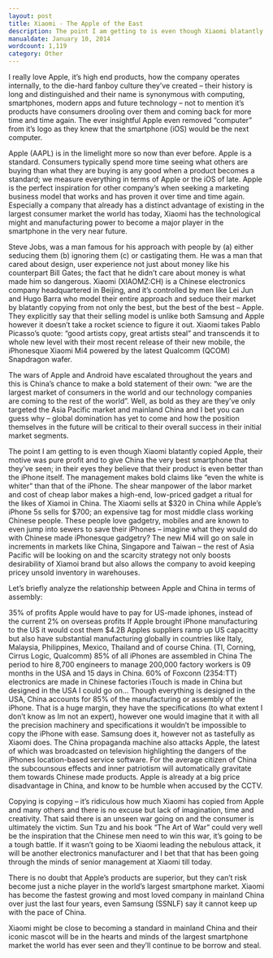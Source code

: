 ```yaml
---
layout: post
title: Xiaomi - The Apple of the East
description: The point I am getting to is even though Xiaomi blatantly copied Apple, their motive was pure profit and to give China the very best smartphone that they’ve seen; in their eyes they believe that their product is even better than the iPhone itself. 
manualdate: January 10, 2014
wordcount: 1,119
category: Other
---
```


I really love Apple, it’s high end products, how the company operates internally, to the die-hard fanboy culture they’ve created – their history is long and distinguished and their name is synonymous with computing, smartphones, modern apps and future technology – not to mention it’s products have consumers drooling over them and coming back for more time and time again.  The ever insightful Apple even removed “computer” from it’s logo as they knew that the smartphone (iOS) would be the next computer.

Apple (AAPL) is in the limelight more so now than ever before. Apple is a standard. Consumers typically spend more time seeing what others are buying than what they are buying is any good when a product becomes a standard; we measure everything in terms of  Apple or the iOS of late. Apple is the perfect inspiration for other company’s when seeking a marketing business model that works and has proven it over time and time again. Especially a company that already has a distinct advantage of existing in the largest consumer market the world has today, Xiaomi has the technological might and manufacturing power to become a major player in the smartphone in the very near future.

Steve Jobs, was a man famous for his approach with people by (a) either seducing them (b) ignoring them (c) or castigating them. He was a man that cared about design, user experience not just about money like his counterpart Bill Gates; the fact that he didn’t care about money is what made him so dangerous. Xiaomi (XIAOMZ:CH) is a Chinese electronics company headquartered in Beijing, and it’s controlled by men like Lei Jun and Hugo Barra who model their entire approach and seduce their market by blatantly copying from not only the best, but the best of the best – Apple. They explicitly say that their selling model is unlike both Samsung and Apple however it doesn’t take a rocket science to figure it out. Xiaomi takes Pablo Picasso’s quote: “good artists copy, great artists steal” and transcends it to whole new level with their most recent release of their new mobile, the iPhonesque Xiaomi Mi4 powered by the latest Qualcomm (QCOM) Snapdragon wafer.

The wars of Apple and Android have escalated throughout the years and this is China’s chance to make a bold statement of their own: “we are the largest market of consumers in the world and our technology companies are coming to the rest of the world”. Well, as bold as they are they’ve only targeted the Asia Pacific market and mainland China and I bet you can guess why – global domination has yet to come and how the position themselves in the future will be critical to their overall success in their initial market segments.

The point I am getting to is even though Xiaomi blatantly copied Apple, their motive was pure profit and to give China the very best smartphone that they’ve seen; in their eyes they believe that their product is even better than the iPhone itself. The management makes bold claims like “even the white is whiter” than that of the iPhone. The shear manpower of the labor market and cost of cheap labor makes a high-end, low-priced gadget a ritual for the likes of Xiamoi in China. The Xiaomi sells at $320 in China while Apple’s iPhone 5s sells for $700; an expensive tag for most middle class working Chinese people. These people love gadgetry, mobiles and are known to even jump into sewers to save their iPhones – imagine what they would do with Chinese made iPhonesque gadgetry? The new Mi4 will go on sale in increments in markets like China, Singapore and Taiwan – the rest of Asia Pacific will be looking on and the scarcity strategy not only boosts desirability of Xiamoi brand but also allows the company to avoid keeping pricey unsold inventory in warehouses.

Let’s briefly analyze the relationship between Apple and China in terms of assembly:

35% of profits Apple would have to pay for US-made iphones, instead of the current 2% on overseas profits
If Apple brought iPhone manufacturing to the US it would cost them $4.2B
Apples suppliers ramp up US capacitty but also have substantial manufacturing globally in countries like Italy, Malaysia, Philippines, Mexico, Thailand and of course China. (TI, Corning, Cirrus Logic, Qualcomm)
85% of all iPhones are assembled in China
The period to hire 8,700 engineers to manage 200,000 factory workers is 09 months in the USA and 15 days in China.
60% of Foxconn (2354:TT) electronics are made in Chinese factories
iTouch is made in China but designed in the USA
I could go on…
Though everything is designed in the USA, China accounts for 85% of the manufacturing or assembly of the iPhone. That is a huge margin, they have the specifications (to what extent I don’t know as Im not an expert), however one would imagine that it with all the precision machinery and specifications it wouldn’t be impossible to copy the iPhone with ease. Samsung does it, however not as tastefully as Xiaomi does. The China propaganda machine also attacks Apple, the latest of which was broadcasted on television highlighting the dangers of the iPhones location-based service software. For the average citizen of China the subcounsous effects and inner patriotism will automatically gravitate them towards Chinese made products. Apple is already at a big price disadvantage in China, and know to be humble when accused by the CCTV.

Copying is copying – it’s ridiculous how much Xiaomi has copied from Apple and many others and there is no excuse but lack of imagination, time and creativity. That said there is an unseen war going on and the consumer is ultimately the victim.  Sun Tzu and his book “The Art of War” could very well be the inspiration that the Chinese men need to win this war, it’s going to be a tough battle. If it wasn’t going to be Xiaomi leading the nebulous attack, it will be another electronics manufacturer and I bet that that has been going through the minds of senior management at  Xiaomi till today.

There is no doubt that Apple’s products are superior, but they can’t risk become just a niche player in the world’s largest smartphone market. Xiaomi has become the fastest growing and most loved company in mainland China over just the last four years, even Samsung (SSNLF) say it cannot keep up with the pace of China.

Xiaomi might be close to becoming a standard in mainland China and their iconic mascot will be in the hearts and minds of the largest smartphone market the world has ever seen and they’ll continue to be borrow and steal.
